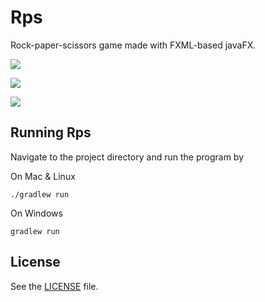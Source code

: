 # Rps
Rock-paper-scissors game made with FXML-based javaFX.

![](http://i.imgur.com/0grkHhq.png)

![](http://i.imgur.com/n3wKuMh.png)

![](http://i.imgur.com/6xbZ0Hb.png)

## Running Rps
Navigate to the project directory and run the program by

On Mac & Linux
```
./gradlew run
```
On Windows
```
gradlew run
```

## License
See the [LICENSE](https://github.com/Covoex/RCP/blob/master/LICENSE) file.
